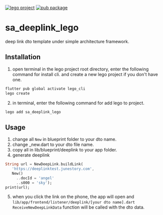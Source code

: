 [![lego project](https://img.shields.io/badge/powered%20by-lego-blue?logo=github)](https://github.com/melodysdreamj/lego)
[![pub package](https://img.shields.io/pub/v/sa_deeplink_lego.svg)](https://pub.dartlang.org/packages/sa_deeplink_lego)

# sa_deeplink_lego
deep link dto template under simple architecture framework.

##  Installation
1. open terminal in the lego project root directory, enter the following command for install cli.
   and create a new lego project if you don't have one.
```bash
flutter pub global activate lego_cli
lego create
```
2. in terminal, enter the following command for add lego to project.
```bash
lego add sa_deeplink_lego
```

## Usage
1. change all `New` in blueprint folder to your dto name.
2. change _new.dart to your dto file name.
3. copy all in lib/blueprint/deeplink to your app folder.
4. generate deeplink 
```dart
String url = NewDeepLink.buildLink(
   'https://deeplinktest.junestory.com',
   New()
     ..docId = 'angel'
     ..s000 = 'sky');
print(url);
```
5. when you click the link on the phone, the app will open and 
   `lib/app/frontend/listener/deeplink/[your dto name].dart` `ReceiveNewDeepLinkData` function 
   will be called with the dto data.
